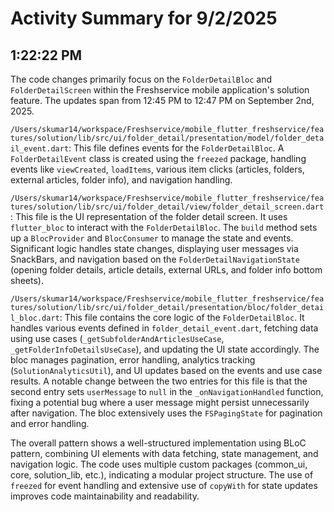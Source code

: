 # Activity Summary for 9/2/2025

## 1:22:22 PM
The code changes primarily focus on the `FolderDetailBloc` and `FolderDetailScreen` within the Freshservice mobile application's solution feature.  The updates span from 12:45 PM to 12:47 PM on September 2nd, 2025.

`/Users/skumar14/workspace/Freshservice/mobile_flutter_freshservice/features/solution/lib/src/ui/folder_detail/presentation/model/folder_detail_event.dart`: This file defines events for the `FolderDetailBloc`.  A `FolderDetailEvent` class is created using the `freezed` package, handling events like `viewCreated`, `loadItems`, various item clicks (articles, folders, external articles, folder info), and navigation handling.

`/Users/skumar14/workspace/Freshservice/mobile_flutter_freshservice/features/solution/lib/src/ui/folder_detail/view/folder_detail_screen.dart`: This file is the UI representation of the folder detail screen. It uses `flutter_bloc` to interact with the `FolderDetailBloc`. The `build` method sets up a `BlocProvider` and `BlocConsumer` to manage the state and events.  Significant logic handles state changes, displaying user messages via SnackBars, and navigation based on the `FolderDetailNavigationState` (opening folder details, article details, external URLs, and folder info bottom sheets).

`/Users/skumar14/workspace/Freshservice/mobile_flutter_freshservice/features/solution/lib/src/ui/folder_detail/presentation/bloc/folder_detail_bloc.dart`: This file contains the core logic of the `FolderDetailBloc`.  It handles various events defined in `folder_detail_event.dart`, fetching data using use cases (`_getSubfolderAndArticlesUseCase`, `_getFolderInfoDetailsUseCase`), and updating the UI state accordingly. The bloc manages pagination, error handling, analytics tracking (`SolutionAnalyticsUtil`), and UI updates based on the events and use case results.  A notable change between the two entries for this file is that the second entry sets `userMessage` to `null` in the `_onNavigationHandled` function, fixing a potential bug where a user message might persist unnecessarily after navigation.  The bloc extensively uses the `FSPagingState` for pagination and error handling.

The overall pattern shows a well-structured implementation using BLoC pattern, combining UI elements with data fetching, state management, and navigation logic.  The code uses multiple custom packages (common_ui, core, solution_lib, etc.), indicating a modular project structure. The use of `freezed` for event handling and extensive use of  `copyWith` for state updates improves code maintainability and readability.
